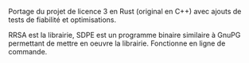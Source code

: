 Portage du projet de licence 3 en Rust (original en C++) avec ajouts de tests de fiabilité et optimisations.

RRSA est la librairie, SDPE est un programme binaire similaire à GnuPG permettant de mettre en oeuvre la librairie. Fonctionne en ligne de commande.
